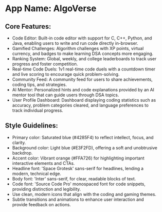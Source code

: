 # **App Name**: AlgoVerse

## Core Features:

- Code Editor: Built-in code editor with support for C, C++, Python, and Java, enabling users to write and run code directly in-browser.
- Gamified Challenges: Algorithm challenges with XP points, virtual currency, and badges to make learning DSA concepts more engaging.
- Ranking System: Global, weekly, and college leaderboards to track user progress and foster competition.
- Real-time Code Duels: 1v1 real-time code duels with a countdown timer and live scoring to encourage quick problem-solving.
- Community Feed: A community feed for users to share achievements, coding tips, and strategies.
- AI Mentor: Personalized hints and code explanations provided by an AI mentor tool that can guide users through DSA topics.
- User Profile Dashboard: Dashboard displaying coding statistics such as accuracy, problem categories cleared, and language preferences to track individual progress.

## Style Guidelines:

- Primary color: Saturated blue (#4285F4) to reflect intellect, focus, and clarity.
- Background color: Light blue (#E3F2FD), offering a soft and unobtrusive backdrop.
- Accent color: Vibrant orange (#FFA726) for highlighting important interactive elements and CTAs.
- Headline font: 'Space Grotesk' sans-serif for headlines, lending a modern, technical edge.
- Body font: 'Inter' sans-serif, for clear, readable blocks of text.
- Code font: 'Source Code Pro' monospaced font for code snippets, providing distinction and legibility.
- Use clean, modern icons that align with the coding and gaming themes.
- Subtle transitions and animations to enhance user interaction and provide feedback on actions.